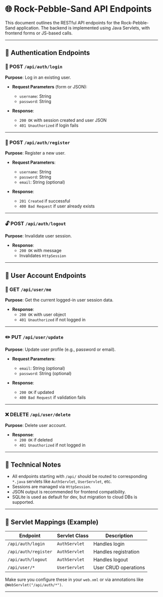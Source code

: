 # 🌐 Rock-Pebble-Sand API Endpoints

This document outlines the RESTful API endpoints for the Rock-Pebble-Sand application. The backend is implemented using Java Servlets, with frontend forms or JS-based calls.

---

## 📁 Authentication Endpoints

### 🔐 POST `/api/auth/login`
**Purpose**: Log in an existing user.

- **Request Parameters** (form or JSON):
  - `username`: String
  - `password`: String

- **Response**:
  - `200 OK` with session created and user JSON
  - `401 Unauthorized` if login fails

---

### 📝 POST `/api/auth/register`
**Purpose**: Register a new user.

- **Request Parameters**:
  - `username`: String
  - `password`: String
  - `email`: String (optional)

- **Response**:
  - `201 Created` if successful
  - `400 Bad Request` if user already exists

---

### 🔓 POST `/api/auth/logout`
**Purpose**: Invalidate user session.

- **Response**:
  - `200 OK` with message
  - Invalidates `HttpSession`

---

## 👤 User Account Endpoints

### 📄 GET `/api/user/me`
**Purpose**: Get the current logged-in user session data.

- **Response**:
  - `200 OK` with user object
  - `401 Unauthorized` if not logged in

---

### ✏️ PUT `/api/user/update`
**Purpose**: Update user profile (e.g., password or email).

- **Request Parameters**:
  - `email`: String (optional)
  - `password`: String (optional)

- **Response**:
  - `200 OK` if updated
  - `400 Bad Request` if validation fails

---

### ❌ DELETE `/api/user/delete`
**Purpose**: Delete user account.

- **Response**:
  - `200 OK` if deleted
  - `401 Unauthorized` if not logged in

---


## 🧩 Technical Notes

- All endpoints starting with `/api/` should be routed to corresponding `*.java` servlets like `AuthServlet`, `UserServlet`, etc.
- Sessions are managed via `HttpSession`.
- JSON output is recommended for frontend compatibility.
- SQLite is used as default for dev, but migration to cloud DBs is supported.

---

## 🧰 Servlet Mappings (Example)

| Endpoint                | Servlet Class       | Description         |
|------------------------|---------------------|---------------------|
| `/api/auth/login`      | `AuthServlet`       | Handles login       |
| `/api/auth/register`   | `AuthServlet`       | Handles registration|
| `/api/auth/logout`     | `AuthServlet`       | Handles logout      |
| `/api/user/*`          | `UserServlet`       | User CRUD operations|

Make sure you configure these in your `web.xml` or via annotations like `@WebServlet("/api/auth/*")`.

---

